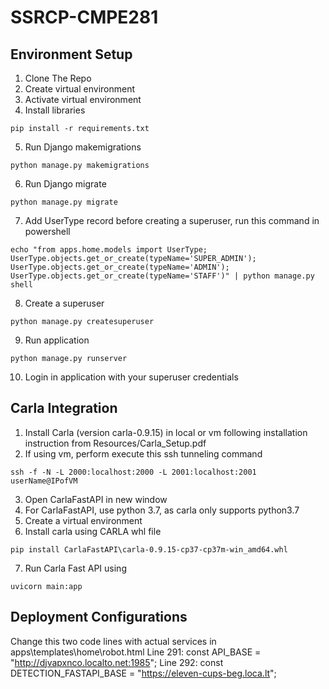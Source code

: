 # SSRCP-CMPE281

## Environment Setup

1. Clone The Repo
2. Create virtual environment
3. Activate virtual environment
4. Install libraries
```
pip install -r requirements.txt
```
5. Run Django makemigrations
```
python manage.py makemigrations
```
6. Run Django migrate
```
python manage.py migrate
```
7. Add UserType record before creating a superuser, run this command in powershell
```
echo "from apps.home.models import UserType; UserType.objects.get_or_create(typeName='SUPER_ADMIN'); UserType.objects.get_or_create(typeName='ADMIN'); UserType.objects.get_or_create(typeName='STAFF')" | python manage.py shell
```
8. Create a superuser
```
python manage.py createsuperuser
```
9. Run application
```
python manage.py runserver
```
10. Login in application with your superuser credentials

## Carla Integration
1. Install Carla (version carla-0.9.15) in local or vm following installation instruction from Resources/Carla_Setup.pdf
2. If using vm, perform execute this ssh tunneling command
```
ssh -f -N -L 2000:localhost:2000 -L 2001:localhost:2001 userName@IPofVM
```
3. Open CarlaFastAPI in new window
4. For CarlaFastAPI, use python 3.7, as carla only supports python3.7
5. Create a virtual environment 
6. Install carla using CARLA whl file
```
pip install CarlaFastAPI\carla-0.9.15-cp37-cp37m-win_amd64.whl
```
7. Run Carla Fast API using
```
uvicorn main:app
```


## Deployment Configurations
Change this two code lines with actual services in apps\templates\home\robot.html
Line 291: const API_BASE = "http://djvapxnco.localto.net:1985";
Line 292: const DETECTION_FASTAPI_BASE = "https://eleven-cups-beg.loca.lt";